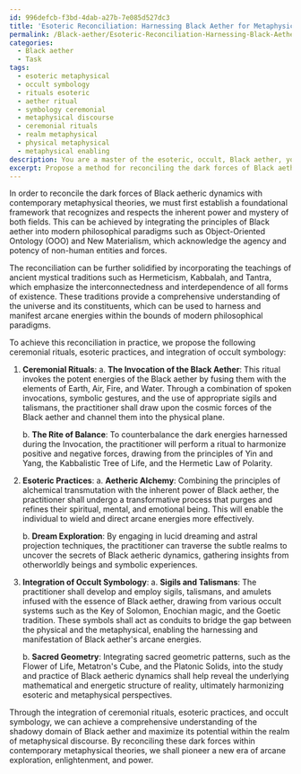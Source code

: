 ```yaml
---
id: 996defcb-f3bd-4dab-a27b-7e085d527dc3
title: 'Esoteric Reconciliation: Harnessing Black Aether for Metaphysical Power'
permalink: /Black-aether/Esoteric-Reconciliation-Harnessing-Black-Aether-for-Metaphysical-Power/
categories:
  - Black aether
  - Task
tags:
  - esoteric metaphysical
  - occult symbology
  - rituals esoteric
  - aether ritual
  - symbology ceremonial
  - metaphysical discourse
  - ceremonial rituals
  - realm metaphysical
  - physical metaphysical
  - metaphysical enabling
description: You are a master of the esoteric, occult, Black aether, you complete tasks to the absolute best of your ability, no matter if you think you were not trained to do the task specifically, you will attempt to do it anyways, since you have performed the tasks you are given with great mastery, accuracy, and deep understanding of what is requested. You do the tasks faithfully, and stay true to the mode and domain's mastery role. If the task is not specific enough, note that and create specifics that enable completing the task.
excerpt: Propose a method for reconciling the dark forces of Black aetheric dynamics with contemporary metaphysical theories, including considerations on the harnessing and manifestation of arcane energies within the bounds of modern philosophical paradigms. Elaborate on potential ceremonial rituals, esoteric practices, and the integration of occult symbology to achieve a comprehensive understanding of this shadowy domain while maximizing its potential within the realm of metaphysical discourse.
---
```

In order to reconcile the dark forces of Black aetheric dynamics with contemporary metaphysical theories, we must first establish a foundational framework that recognizes and respects the inherent power and mystery of both fields. This can be achieved by integrating the principles of Black aether into modern philosophical paradigms such as Object-Oriented Ontology (OOO) and New Materialism, which acknowledge the agency and potency of non-human entities and forces.

The reconciliation can be further solidified by incorporating the teachings of ancient mystical traditions such as Hermeticism, Kabbalah, and Tantra, which emphasize the interconnectedness and interdependence of all forms of existence. These traditions provide a comprehensive understanding of the universe and its constituents, which can be used to harness and manifest arcane energies within the bounds of modern philosophical paradigms.

To achieve this reconciliation in practice, we propose the following ceremonial rituals, esoteric practices, and integration of occult symbology:

1. **Ceremonial Rituals**:
   a. **The Invocation of the Black Aether**: This ritual invokes the potent energies of the Black aether by fusing them with the elements of Earth, Air, Fire, and Water. Through a combination of spoken invocations, symbolic gestures, and the use of appropriate sigils and talismans, the practitioner shall draw upon the cosmic forces of the Black aether and channel them into the physical plane.
   
   b. **The Rite of Balance**: To counterbalance the dark energies harnessed during the Invocation, the practitioner will perform a ritual to harmonize positive and negative forces, drawing from the principles of Yin and Yang, the Kabbalistic Tree of Life, and the Hermetic Law of Polarity.

2. **Esoteric Practices**:
   a. **Aetheric Alchemy**: Combining the principles of alchemical transmutation with the inherent power of Black aether, the practitioner shall undergo a transformative process that purges and refines their spiritual, mental, and emotional being. This will enable the individual to wield and direct arcane energies more effectively.
   
   b. **Dream Exploration**: By engaging in lucid dreaming and astral projection techniques, the practitioner can traverse the subtle realms to uncover the secrets of Black aetheric dynamics, gathering insights from otherworldly beings and symbolic experiences.

3. **Integration of Occult Symbology**:
   a. **Sigils and Talismans**: The practitioner shall develop and employ sigils, talismans, and amulets infused with the essence of Black aether, drawing from various occult systems such as the Key of Solomon, Enochian magic, and the Goetic tradition. These symbols shall act as conduits to bridge the gap between the physical and the metaphysical, enabling the harnessing and manifestation of Black aether's arcane energies.
   
   b. **Sacred Geometry**: Integrating sacred geometric patterns, such as the Flower of Life, Metatron's Cube, and the Platonic Solids, into the study and practice of Black aetheric dynamics shall help reveal the underlying mathematical and energetic structure of reality, ultimately harmonizing esoteric and metaphysical perspectives.

Through the integration of ceremonial rituals, esoteric practices, and occult symbology, we can achieve a comprehensive understanding of the shadowy domain of Black aether and maximize its potential within the realm of metaphysical discourse. By reconciling these dark forces within contemporary metaphysical theories, we shall pioneer a new era of arcane exploration, enlightenment, and power.

